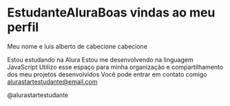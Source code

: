 # EstudanteAluraBoas vindas ao meu perfil 
Meu nome e luis alberto de cabecione cabecione 

Estou estudando na Alura
Estou me desenvolvendo na linguagem JavaScript
Utilizo esse espaço para minha organização e compartilhamento dos meu projetos desenvolvidos
Você pode entrar em contato comigo 
alurastartestudante@email.com

@alurastartestudante
